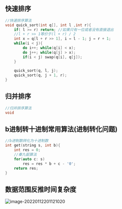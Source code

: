 ## 快速排序

```c++
//快速排序算法
void quick_sort(int q[], int l ,int r){
    if( l >= r) return;	//如果只有一位或者没有直接退出
	//l + r >> 1等价于(l + r) / 2
    int x = q[l + r >> 1], i = l - 1; j = r + 1;
    while(i < j){
        do i++; while(q[i] < x);
        do j++; while(q[j] > x);
        if(i < j) swap(q[i], q[j]);
    }
    
    quick_sort(q, l, j);
    quick_sort(q, j + 1, r);
}
```

## 归并排序

```c++
//归并排序算法
void 
```

## b进制转十进制常用算法(进制转化问题)

```c++
//b进制数转化为十进制数
int get(string s, int b){
    int res = 0;
    //秦九韶算法
    for(auto c: s)
        res = res * b + c - '0';
    return res;
}
```

## 数据范围反推时间复杂度

![image-20220112201121020](https://s2.loli.net/2022/01/12/V9dpZ1iFQfT3rhL.png)